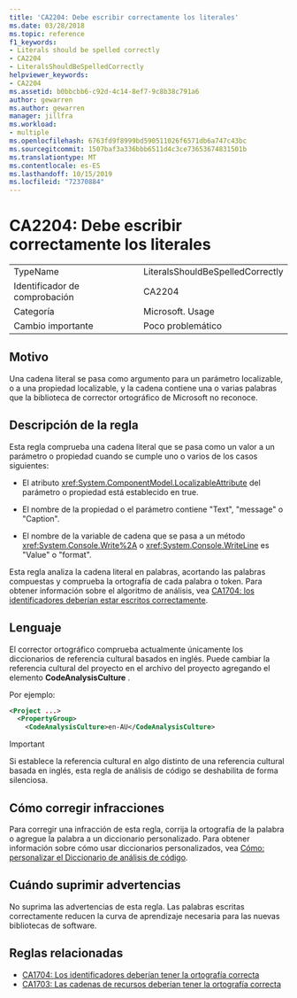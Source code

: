 ```yaml
---
title: 'CA2204: Debe escribir correctamente los literales'
ms.date: 03/28/2018
ms.topic: reference
f1_keywords:
- Literals should be spelled correctly
- CA2204
- LiteralsShouldBeSpelledCorrectly
helpviewer_keywords:
- CA2204
ms.assetid: b0bbcbb6-c92d-4c14-8ef7-9c8b38c791a6
author: gewarren
ms.author: gewarren
manager: jillfra
ms.workload:
- multiple
ms.openlocfilehash: 6763fd9f8999bd590511026f6571db6a747c43bc
ms.sourcegitcommit: 1507baf3a336bbb6511d4c3ce73653674831501b
ms.translationtype: MT
ms.contentlocale: es-ES
ms.lasthandoff: 10/15/2019
ms.locfileid: "72370884"
---
```

# <a name="ca2204-literals-should-be-spelled-correctly"></a>CA2204: Debe escribir correctamente los literales

|||
|-|-|
|TypeName|LiteralsShouldBeSpelledCorrectly|
|Identificador de comprobación|CA2204|
|Categoría|Microsoft. Usage|
|Cambio importante|Poco problemático|

## <a name="cause"></a>Motivo

Una cadena literal se pasa como argumento para un parámetro localizable, o a una propiedad localizable, y la cadena contiene una o varias palabras que la biblioteca de corrector ortográfico de Microsoft no reconoce.

## <a name="rule-description"></a>Descripción de la regla

Esta regla comprueba una cadena literal que se pasa como un valor a un parámetro o propiedad cuando se cumple uno o varios de los casos siguientes:

- El atributo <xref:System.ComponentModel.LocalizableAttribute> del parámetro o propiedad está establecido en true.

- El nombre de la propiedad o el parámetro contiene "Text", "message" o "Caption".

- El nombre de la variable de cadena que se pasa a un método <xref:System.Console.Write%2A> o <xref:System.Console.WriteLine> es "Value" o "format".

Esta regla analiza la cadena literal en palabras, acortando las palabras compuestas y comprueba la ortografía de cada palabra o token. Para obtener información sobre el algoritmo de análisis, vea [CA1704: los identificadores deberían estar escritos correctamente](../code-quality/ca1704-identifiers-should-be-spelled-correctly.md).

## <a name="language"></a>Lenguaje

El corrector ortográfico comprueba actualmente únicamente los diccionarios de referencia cultural basados en inglés. Puede cambiar la referencia cultural del proyecto en el archivo del proyecto agregando el elemento **CodeAnalysisCulture** .

Por ejemplo:

```xml
<Project ...>
  <PropertyGroup>
    <CodeAnalysisCulture>en-AU</CodeAnalysisCulture>
```

> [!IMPORTANT]
> Si establece la referencia cultural en algo distinto de una referencia cultural basada en inglés, esta regla de análisis de código se deshabilita de forma silenciosa.

## <a name="how-to-fix-violations"></a>Cómo corregir infracciones

Para corregir una infracción de esta regla, corrija la ortografía de la palabra o agregue la palabra a un diccionario personalizado. Para obtener información sobre cómo usar diccionarios personalizados, vea [Cómo: personalizar el Diccionario de análisis de código](../code-quality/how-to-customize-the-code-analysis-dictionary.md).

## <a name="when-to-suppress-warnings"></a>Cuándo suprimir advertencias

No suprima las advertencias de esta regla. Las palabras escritas correctamente reducen la curva de aprendizaje necesaria para las nuevas bibliotecas de software.

## <a name="related-rules"></a>Reglas relacionadas

- [CA1704: Los identificadores deberían tener la ortografía correcta](../code-quality/ca1704-identifiers-should-be-spelled-correctly.md)
- [CA1703: Las cadenas de recursos deberían tener la ortografía correcta](../code-quality/ca1703-resource-strings-should-be-spelled-correctly.md)